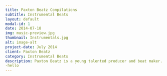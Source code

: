 ```yaml
---
title: Paxton Beatz Compilations
subtitle: Instrumental Beats
layout: default
modal-id: 1
date: 2014-07-18
img: music-preview.jpg
thumbnail: Instrumentals.jpg
alt: image-alt
project-date: July 2014
client: Paxton Beatz
category: Instrumental Beats
description: Paxton Beatz is a young talented producer and beat maker. He is also one of the main driving force behind Kings Tone 4 Records. He has been working with countless artist and numerous bands, just to name a few; Vanessa Quai, Naio, Aimos, Genesis, Hoobz, Zadok, Gazza, Manples Warriors, Shanty Town, Smol Fyah and many more, Want this Album? Contact Paxton Beatz on Facebook.<br><br>Want this Album? Contact Paxton Beatz on Facebook.<br><br>01. Aimos Groove - Groove Gang<br>02. Aimos Groove - Loving God<br>03. Aimos Groove - Reggae Party<br>04. Arthur Knight ft Janette Barako - AIA<br>05. Arthur Knight ft Sheila Wills - Im your angel<br>06. Benny and the Gang - Work<br>07. Black Ghetto ft Tuff Islander - Babylon<br>08. Christina Charley - Club Dancer<br>09. Fanni Philip - Hey Wantok<br>10. Gazza ft Christina Charley - Koroi Kiki<br>11. Gazza - Mothers love<br>12. Gazza - Penama Queen<br>13. Genesis - Better Days - PAX vs DEE<br>14. Genesis - Climate Change<br>15. Genesis - Its Genesis<br>16. Genesis - Its just you and me<br>17. Genesis - Long Club<br>18. Genesis - Mi Sorry<br>19. Gideon Kalotiti - Sweet Josina<br>20. Henry - Pwidue ya pwanauri yo<br>21. Hoobz - April days<br>22. Hoobz - Blink of an eye<br>23. Hoobz ft Dehvande Sharzy DMP - Baby Dont Cry<br>24. Hoobz ft Jacky and Paradize - Olfala Malakula<br>25. Hoobz ft Jamala - Text Lady Remix<br>26. Hoobz ft One Tox - Lanisha<br>27. Hoobz ft Sheila Wills - Safe wetem you<br>28. Hoobz ft Soso - Missim you<br>29. Hoobz - Last Promis<br>30. Hoobz - Rosi<br>31. Hoobz - Tender Eyes<br>32. Hoobz - True Love<br>33. Hoobz - Why Nao<br>34. Jacky - Circle of Friends<br>35. Jacky ft Tapax - Love is on is way<br>36. Jagarizzar ft Hoobz - Be on my way to you<br>37. KevSquare - Shefarian Lady<br>38. Nahu Tribes LSB - Storian blong Rosalina Remix<br>39. Natty Keeper - Nature Talks<br>40. Natty Keeper - Nature Talks Original<br>41. Royal Crews - Long Ambae<br>42. Royal_Crews - Yesu<br>43. Roy - Makira<br>44. R-Vibz - Better Tomorrow<br>45. Titus - If I live for you<br>46. Titus - You no sawe changem<br>47. Tribal Chant - Excile Music<br>48. Tribal Chant - The Truth<br>49. Vanessa Quai - IslandTON Way<br>50. Warriors ft Ghost - Natural Beauty<br>51. Zadock ft Smol Fyah - From Wanem<br>52. Zadock ft Smol Fyah - Lover blong mi<br>53. Zadock ft Smol Fyah - Turn me on<br>54. Zadock - Kiaman love<br>55. Zadock - Mama<br>
-hello
---
```

